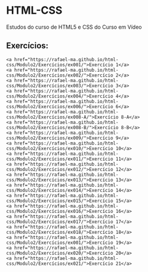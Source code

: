 # HTML-CSS
 Estudos do curso de HTML5 e CSS do Curso em Vídeo

 ## Exercícios:
    <a href="https://rafael-ma.github.io/html-css/Modulo2/Exercícios/ex001/">Exercício 1</a>
    <a href="https://rafael-ma.github.io/html-css/Modulo2/Exercícios/ex002/">Exercício 2</a>
    <a href="https://rafael-ma.github.io/html-css/Modulo2/Exercícios/ex003/">Exercício 3</a>
    <a href="https://rafael-ma.github.io/html-css/Modulo2/Exercícios/ex004/">Exercício 4</a>
    <a href="https://rafael-ma.github.io/html-css/Modulo2/Exercícios/ex006/">Exercício 6</a>
    <a href="https://rafael-ma.github.io/html-css/Modulo2/Exercícios/ex008-A/">Exercício 8-A</a>
    <a href="https://rafael-ma.github.io/html-css/Modulo2/Exercícios/ex008-B/">Exercício 8-B</a>
    <a href="https://rafael-ma.github.io/html-css/Modulo2/Exercícios/ex009/">Exercício 9</a>
    <a href="https://rafael-ma.github.io/html-css/Modulo2/Exercícios/ex010/">Exercício 10</a>
    <a href="https://rafael-ma.github.io/html-css/Modulo2/Exercícios/ex011/">Exercício 11</a>
    <a href="https://rafael-ma.github.io/html-css/Modulo2/Exercícios/ex012/">Exercício 12</a>
    <a href="https://rafael-ma.github.io/html-css/Modulo2/Exercícios/ex013/">Exercício 13</a>
    <a href="https://rafael-ma.github.io/html-css/Modulo2/Exercícios/ex014/">Exercício 14</a>
    <a href="https://rafael-ma.github.io/html-css/Modulo2/Exercícios/ex015/">Exercício 15</a>
    <a href="https://rafael-ma.github.io/html-css/Modulo2/Exercícios/ex016/">Exercício 16</a>
    <a href="https://rafael-ma.github.io/html-css/Modulo2/Exercícios/ex017/">Exercício 17</a>
    <a href="https://rafael-ma.github.io/html-css/Modulo2/Exercícios/ex018/">Exercício 18</a>
    <a href="https://rafael-ma.github.io/html-css/Modulo2/Exercícios/ex001/">Exercício 19</a>
    <a href="https://rafael-ma.github.io/html-css/Modulo2/Exercícios/ex020/">Exercício 20</a>
    <a href="https://rafael-ma.github.io/html-css/Modulo2/Exercícios/ex021/">Exercício 21</a>